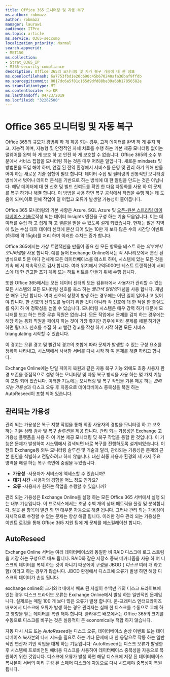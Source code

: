 ```yaml
---
title: Office 365 모니터링 및 자동 복구
ms.author: robmazz
author: robmazz
manager: laurawi
audience: ITPro
ms.topic: article
ms.service: O365-seccomp
localization_priority: Normal
search.appverid:
- MET150
ms.collection:
- Strat_O365_IP
- M365-security-compliance
description: Office 365의 모니터링 및 자가 복구 기능에 대 한 정보
ms.openlocfilehash: 6a7753fbd1e20c690c45b670240afa36baf9ffdb
ms.sourcegitcommit: 0017dc6a5f81c165d9dfd88be39a6bb17856582e
ms.translationtype: MT
ms.contentlocale: ko-KR
ms.lasthandoff: 04/23/2019
ms.locfileid: "32262500"
---
```

# <a name="office-365-monitoring-and-self-healing"></a>Office 365 모니터링 및 자동 복구
Office 365의 규모가 광범위 하 게 제공 되는 경우, 고객 데이터를 완벽 하 게 유지 하 고, 지능적 이며, 지능형 및 안정적인 자체 치료를 수행 하는 기본 제공 모니터링 없이는 맬웨어를 완벽 하 게 보호 하 고 안전 하 게 보호할 수 없습니다. Office 365의 소수 부분에서 서비스 집합을 모니터링 하는 것은 매우 어려운 일입니다. 새로운 mindsets 및 방법론을 도입 해야 하며, 연결 된 전역 환경에서 서비스를 운영 및 관리 하기 위해 만들어야 하는 새로운 기술 집합이 필요 합니다. 데이터 수집 및 필터링의 전통적인 모니터링 방식에서 벗어나 데이터 분석을 기반으로 하는 방식에 대 한 알림을 만드는 것은 아닙니다. 해당 데이터에 대 한 신호 및 빌드 신뢰도를 확인 한 다음 자동화를 사용 하 여 문제를 복구 하거나 해결 합니다. 이 방법을 사용 하면 복구 공식에서 작업을 수행 하는 데 도움이 되며,이로 인해 작업이 덜 어렵고 오류가 발생할 가능성이 줄어듭니다. 

Office 365 모니터링의 기본 사항은 Azure, SQL Azure 및 [오픈-원본 스트리밍 데이터베이스 기술로](http://cassandra.apache.org/)작성 되는 데이터 Insights 엔진을 구성 하는 기술 모음입니다. 이는 데이터를 수집 하 고 집계 하 고 결론을 받을 수 있도록 설계 되었습니다. 현재는 많은 지역에 있는 수십 대의 데이터 센터에 분산 되어 있는 10만 개 보다 많은 수의 시간당 이벤트 (하루에 약 15gb)를 처리 하며 이러한 수치는 증가 합니다. 

Office 365에서는 가상 트랜잭션을 만들어 중요 한 모든 항목을 테스트 하는 *외부에서 모니터링*을 사용 합니다. 예를 들어 Exchange Online에서는 각 시나리오에서 분산 된 방식으로 5 분 마다 전세계 모든 데이터베이스를 테스트 하며, 시스템에 있는 모든 것을 계속 해 서 지속적으로 검사 합니다. 여러 위치에서 2억5000만 테스트 트랜잭션이 서비스에 대 한 견고한 초기 계획 또는 하트 비트를 만들기 위해 수행 됩니다. 

또한 Office 365에서는 모든 데이터 센터의 모든 컴퓨터에서 사용자가 관리할 수 있는 모든 시스템의 모든 모니터링 신호를 축소 하는 *빨간색 알림의*개념을 사용 합니다. 개념은 매우 간단 합니다. 여러 신호의 상황이 발생 하는 경우에는 어떤 일이 일어나 고 있어야 합니다. 한 신호의 신뢰도를 높이기 위한 것이 아니라 각 신호에 대 한 적절 한 충실도를 유지 하 여 정확성을 높일 수 있습니다. 모니터링 시스템은 매우 강력 하기 때문에 모니터를 보고 하는 연중 무휴 직원은 없습니다. 모든 작업에서 문제를 감지 하는 경우에는 해당 하는 통화 직원을 페이지 하는 것이 가장 좋지만 경우에 따라 문제를 해결 하기만 하면 됩니다. 신호를 수집 하 고 빨간 경고를 작성 하기 시작 하면 모든 서비스 triangulating 시작할 수 있습니다. 

이 경고는 오류 경고 및 빨간색 경고의 조합에 따라 문제가 발생할 수 있는 구성 요소를 정확히 나타내고, 시스템에서 사서함 서버를 다시 시작 하 여 문제를 해결 하려고 합니다. 

Exchange Online에는 단일 페이지 복원과 같은 자동 복구 기능 외에도 최종 사용자 환경 보존을 중점적으로 설명 하는 모니터링 및 자동 복구 방식을 사용 하는 몇 가지 기능이 포함 되어 있습니다. 이러한 기능에는 모니터링 및 복구 작업을 기본 제공 하는 *관리 되는 가용성*과 디스크 오류 후 자동으로 데이터베이스 중복성을 복원 하는 AutoReseed이 포함 되어 있습니다. 

## <a name="managed-availability"></a>관리되는 가용성 
관리 되는 가용성은 복구 지향 작업을 통해 최종 사용자의 경험을 모니터링 하 고 보호 하는 기본 상태 검사 및 복구 솔루션을 제공 합니다. 관리 되는 가용성은 Exchange 고가용성 플랫폼을 사용 하 여 기본 제공 모니터링 및 복구 작업을 통합 한 것입니다. 이 기능은 문제가 발생하여 시스템에서 검색되면 바로 복구를 진행하도록 설계되었습니다. 이전의 Exchange용 외부 모니터링 솔루션 및 기술과 달리, 관리되는 가용성은 문제의 근본 원인을 식별하고 전달하려고 하지 않습니다. 대신 최종 사용자 환경의 세 가지 주요 영역을 해결 하는 복구 측면에 중점을 두었습니다. 
- **가용성** -사용자가 서비스에 액세스할 수 있습니까? 
- **대기 시간** -사용자의 경험을 어느 정도 인가요? 
- **오류** -사용자가 원하는 작업을 수행할 수 있습니까? 

관리 되는 가용성은 Exchange Online을 실행 하는 모든 Office 365 서버에서 실행 되는 내부 기능입니다. 이 프로세스에서는 초당 수백 개의 상태 메트릭을 폴링 및 분석합니다. 잘못 된 항목이 발견 되 면 대부분 자동으로 해결 됩니다. 그러나 관리 되는 가용성이 자체적으로 수정할 수 없는 문제는 항상 해결 됩니다. 이러한 경우 관리 되는 가용성은 이벤트 로깅을 통해 Office 365 지원 팀에 게 문제를 에스컬레이션 합니다. 

## <a name="autoreseed"></a>AutoReseed 
Exchange Online 서버는 여러 데이터베이스와 동일한 비 RAID 디스크에 로그 스트림을 저장 하는 구성으로 배포 됩니다. RAID와 같은 저장소 중복 메커니즘을 사용 하 여 디스크의 데이터를 복제 하는 것이 아니기 때문에이 구성을 JBOD ( *디스크* 여러 개 라고 함) 이라고 하는 경우가 많습니다. JBOD 환경에서 디스크에 오류가 발생 하면 해당 디스크의 데이터가 손실 됩니다. 

exchange online의 크기와 it 내에서 배포 된 사실이 수백만 개의 디스크 드라이브에 있는 경우 디스크 드라이브 오류는 Exchange Online에서 발생 하는 일반적인 문제입니다. 실제로는 매일 100 개 보다 많은 오류가 발생 합니다. 온-프레미스 엔터프라이즈 배포에서 디스크에 오류가 발생 하는 경우 관리자는 실패 한 디스크를 수동으로 교체 하 고 영향을 받는 데이터를 복원 해야 합니다. 클라우드 배포에서는 Office 365의 크기를 수동으로 디스크를 바꾸는 것은 실용적이 든 economically 적합 하지 않습니다. 

자동 다시 시드 또는 *AutoReseed*는 디스크 오류, 데이터베이스 손상 이벤트 또는 데이터베이스 복사본의 다시 시드을 필요로 하는 기타 문제에 대 한 응답으로 작동 하는 일반적인 연산자 기반 작업을 대체 하는 기능입니다. AutoReseed는 디스크 오류가 발생한 후 시스템에 프로비전된 예비용 디스크를 사용하여 데이터베이스 중복성을 자동으로 복원하기 위한 것입니다. 디스크에 오류가 발생 하면 해당 디스크에 저장 된 데이터베이스 복사본이 서버의 미리 구성 된 스페어 디스크에 자동으로 다시 시드해야 중복성이 복원 됩니다. 